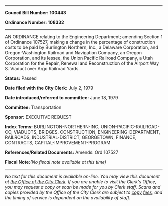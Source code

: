 

********

**Council Bill Number: 100443**
   
**Ordinance Number: 108332**
********

 AN ORDINANCE relating to the Engineering Department; amending Section 1 of Ordinance 107527, making a change in the percentage of construction costs to be paid by Burlington Northern, Inc., a Delaware Corporation, and Oregon-Washington Railroad and Navigation Company, an Oregon Corporation, and its lessee, the Union Pacific Railroad Company, a Utah Corporation for the Repair, Renewal and Reconstruction of the Airport Way S. Viaduct over Argo Railroad Yards.

**Status:** Passed
   
**Date filed with the City Clerk:** July 2, 1979
   
   
**Date introduced/referred to committee:** June 18, 1979
   
**Committee:** Transportation
   
**Sponsor:** EXECUTIVE REQUEST
   
   
**Index Terms:** BURLINGTON-NORTHERN-INC, UNION-PACIFIC-RAILROAD-CO, VIADUCTS, BRIDGES, CONSTRUCTION, ENGINEERING-DEPARTMENT, RAILROADS, INDUSTRIAL-DISTRICT, GEORGETOWN, FINANCE, CONTRACTS, CAPITAL-IMPROVEMENT-PROGRAM

**References/Related Documents:** Amends: Ord 107527

**Fiscal Note:**_(No fiscal note available at this time)_
********

_No text for this document is available on-line. You may view this document at [the Office of the City Clerk](http://www.seattle.gov/leg/clerk/contactUs.htm). If you are unable to visit the Clerk's Office, you may request a copy or scan be made for you by Clerk staff. Scans and copies provided by the Office of the City Clerk are subject to [copy fees](http://clerk.seattle.gov/~public/clerkfees.htm), and the timing of service is dependent on the availability of staff._

